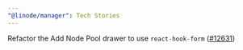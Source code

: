 ```yaml
---
"@linode/manager": Tech Stories
---
```


Refactor the Add Node Pool drawer to use `react-hook-form` ([#12631](https://github.com/linode/manager/pull/12631))
